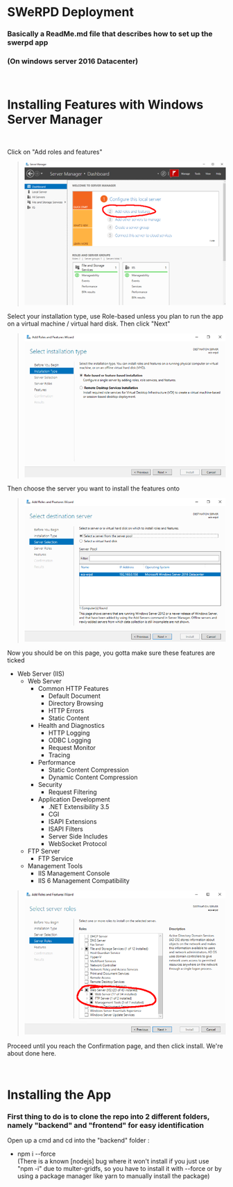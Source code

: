 # SWeRPD Deployment
### Basically a ReadMe.md file that describes how to set up the swerpd app<br>
### (On windows server 2016 Datacenter)

<br>

# Installing Features with Windows Server Manager

<br>

Click on "Add roles and features"
>![Server Manager Window](./imgs/servermngr.png?raw=true "Server Manager Window")

Select your installation type, use Role-based unless you plan to run the app on a virtual machine / virtual hard disk. Then click "Next"
>![Server Manager Window](./imgs/servermngr2.png?raw=true "Server Manager Window")

Then choose the server you want to install the features onto
>![Server Manager Window](./imgs/servermngr3.png?raw=true "Server Manager Window")

Now you should be on this page, you gotta make sure these features are ticked

<ul>
    <li>
    Web Server (IIS)
        <ul>
            <li>Web Server
                <ul>
                    <li>Common HTTP Features
                        <ul>
                            <li>Default Document</li>
                            <li>Directory Browsing</li>
                            <li>HTTP Errors</li>
                            <li>Static Content</li>
                        </ul>
                    </li>
                    <li>Health and Diagnostics
                        <ul>
                            <li>HTTP Logging</li>
                            <li>ODBC Logging</li>
                            <li>Request Monitor</li>
                            <li>Tracing</li>
                        </ul>
                    </li>
                    <li>Performance
                        <ul>
                            <li>Static Content Compression</li>
                            <li>Dynamic Content Compression</li>
                        </ul>
                    </li>
                    <li>Security
                        <ul>
                            <li>Request Filtering</li>
                        </ul>
                    </li>
                    <li>Application Development
                        <ul>
                            <li>.NET Extensibility 3.5</li>
                            <li>CGI</li>
                            <li>ISAPI Extensions</li>
                            <li>ISAPI Filters</li>
                            <li>Server Side Includes</li>
                            <li>WebSocket Protocol</li>
                        </ul>
                    </li>
                </ul>
            <li>FTP Server
                <ul>
                    <li>FTP Service</li>
                </ul>
            <li>Management Tools
                <ul>
                    <li>IIS Management Console</li>
                    <li>IIS 6 Management Compatibility</li>
                </ul>
            </li>
            </li>
            </li>
        </ul>
    </li>
</ul>

>![Server Manager Window](./imgs/servermngr4.png?raw=true "Server Manager Window")

Proceed until you reach the Confirmation page, and then click install. We're about done here.

<br>

# Installing the App

### First thing to do is to clone the repo into 2 different folders, namely "backend" and "frontend" for easy identification

Open up a cmd and cd into the "backend" folder : 
                <ul>
                    <li>npm i --force <br>
                    (There is a known [nodejs] bug where it won't install if you just use "npm -i" due to multer-gridfs, so you have to install it with --force or by using a package manager like yarn to manually install the package)
                    </li>
                </ul>